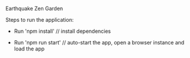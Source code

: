Earthquake Zen Garden

Steps to run the application: 

* Run 'npm install' // install dependencies

* Run 'npm run start' // auto-start the app, open a browser instance and load the app
